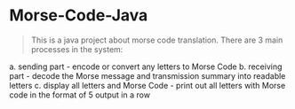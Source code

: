 # Morse-Code-Java
> This is a java project about morse code translation. There are 3 main processes in the system: 
 
 a. sending part - encode or convert any letters to Morse Code
 b. receiving part - decode the Morse message and transmission summary into readable letters
 c. display all letters and Morse Code - print out all letters with Morse code in the format of 5 output in a row
